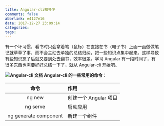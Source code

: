 ```yaml
---
title: Angular-cli知多少
comments: false
abbrlink: e4127e16
date: 2017-12-27 23:09:14
categories:
tags:
---
```


有一个坏习惯，看书时只会拿着笔（鼠标）在直接在书（电子书）上画一画做做笔记就草草了事，而不会主动去单独的总结归纳，把一些知识点集中起来。这样导致有些知识忘了后就又要到处去翻书，效率很差。学习 Angular 有一段时间了，有很多东西也需要好好总结一下了，就从 Angular-cli 开始吧。

**![Angular-cli 文档][1]**
**Angular-cli 的一些常用的命令**：

|命令|作用|
|:-------------:|:---------------------|
| ng new <name> | 创建一个 Angular 项目 |
| ng serve      | 启动应用              |
| ng generate component <name> | 新建一个组件 |










[1]: https://github.com/angular/angular-cli/wiki